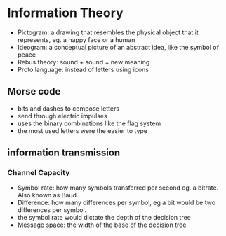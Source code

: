 # Information Theory

- Pictogram: a drawing that resembles the physical object that it represents, eg. a happy face or a human 
- Ideogram: a conceptual picture of an abstract idea, like the symbol of peace
- Rebus theory: sound + sound = new meaning
- Proto language: instead of letters using icons

## Morse code
- bits and dashes to compose letters
- send through electric impulses
- uses the binary combinations like the flag system
- the most used letters were the easier to type

## information transmission

### Channel Capacity

- Symbol rate: how many symbols transferred per second eg. a bitrate. Also known as Baud. 
- Difference: how many differences per symbol, eg a bit would be two differences per symbol.
- the symbol rate would dictate the depth of the decision tree
- Message space: the width of the base of the decision tree
